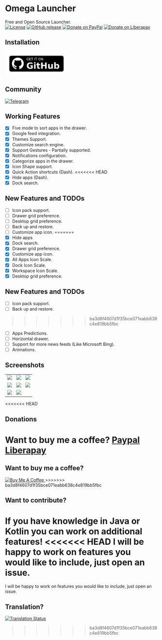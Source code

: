 # Omega Launcher
Free and Open Source Launcher. <br/>
[![License](https://img.shields.io/badge/License-Apache%202.0-blue.svg?style=for-the-badge)](https://opensource.org/licenses/Apache-2.0)
[![GitHub release](https://img.shields.io/github/release/otakuhqz/Omega.svg?style=for-the-badge)](https://github.com/otakuhqz/Omega/releases)
[![Donate on PayPal](https://img.shields.io/badge/PayPal-Donate%20Now-orange.svg?style=for-the-badge)](https://paypal.me/saulhenriquez)
[![Donate on Liberapay](https://liberapay.com/assets/widgets/donate.svg)](https://liberapay.com/otakuhqz/donate)

## Installation
[<img src="badge_github.png" alt="Get it on GitHub" height="80">](https://github.com/otakuhqz/omega/releases)

## Community
[![Telegram](https://img.shields.io/badge/Telegram-channel-blue.svg?style=for-the-badge)](https://t.me/omegalauncher)

##  Working Features
-   [X] Five mode to sort apps in the drawer.
-   [X] Google feed integration.
-   [X] Themes Support.
-   [X] Customize search engine.
-   [X] Support Gestures 
        - Partially supported.
-   [X] Notifications configuration.
-   [X] Categorize apps in the drawer.
-   [X] Icon Shape support.
-   [X] Quick Action shortcuts (Dash).
<<<<<<< HEAD
-   [X] Hide apps (Dash).
-   [X] Dock search.

##  New Features and TODOs
-   [ ] Icon pack support.
-   [ ] Drawer grid preference.
-   [ ] Desktop grid preference.
-   [ ] Back up and restore.
-   [ ] Customize app icon.
=======
-   [X] Hide apps
-   [X] Dock search.
-   [X] Drawer grid preference.
-   [X] Customize app icon.
-   [X] All Apps Icon Scale.
-   [X] Dock Icon Scale.
-   [X] Workspace Icon Scale.
-   [X] Desktop grid preference.

##  New Features and TODOs
-   [ ] Icon pack support.
-   [ ] Back up and restore.
>>>>>>> ba3d8f4607d1f35bce071eabb638c4e819bb5fbc
-   [ ] Apps Predictions.
-   [ ] Horizontal drawer.
-   [ ] Support for more news feeds (Like Microsoft Bing).
-   [ ] Animations.

##  Screenshots
<table>
    <tr>
        <td><img src="https://github.com/otakuhqz/omega/blob/master/snapshots/omega1.jpg" width="256" />
        </td>
        <td><img src="https://github.com/otakuhqz/omega/blob/master/snapshots/omega2.jpg" width="256" />
        </td>
        <td><img src="https://github.com/otakuhqz/omega/blob/master/snapshots/omega3.jpg" width="256" />
        </td>
    </tr>
        <tr>
        <td><img src="https://github.com/otakuhqz/omega/blob/master/snapshots/omega4.jpg" width="256" />
        </td>
        <td><img src="https://github.com/otakuhqz/omega/blob/master/snapshots/omega5.jpg" width="256" />
        </td>
        <td><img src="https://github.com/otakuhqz/omega/blob/master/snapshots/omega6.jpg" width="256" />
        </td>
    </tr>
     <tr>
        <td><img src="https://github.com/otakuhqz/omega/blob/master/snapshots/omega7.jpg" width="256" />
        </td>
        <td><img src="https://github.com/otakuhqz/omega/blob/master/snapshots/omega8.jpg" width="256" />
        </td>
        <td>
        </td>
    </tr>
</table>

<<<<<<< HEAD
## Donations
Want to buy me a coffee? 
**[Paypal](https://paypal.me/saulhenriquez)**   
**[Liberapay](https://liberapay.com/otakuhqz/donate)**
=======
## Want to buy me a coffee? <br/>
<a href="https://www.buymeacoffee.com/2ulp4f5" target="_blank">
    <img src="https://cdn.buymeacoffee.com/buttons/v2/default-blue.png" 
    alt="Buy Me A Coffee" width="150" >
</a>
>>>>>>> ba3d8f4607d1f35bce071eabb638c4e819bb5fbc


## Want to contribute?
If you have knowledge in Java or Kotlin you can work on additional features!
<<<<<<< HEAD
I will be happy to work on features you would like to include, just open an issue.
=======
I will be happy to work on features you would like to include, just open an issue.

## Translation?
[![Translation Status](https://hosted.weblate.org/widgets/omegalauncher/-/omegalauncher/svg-badge.svg)](https://hosted.weblate.org/engage/omegalauncher/)
>>>>>>> ba3d8f4607d1f35bce071eabb638c4e819bb5fbc
